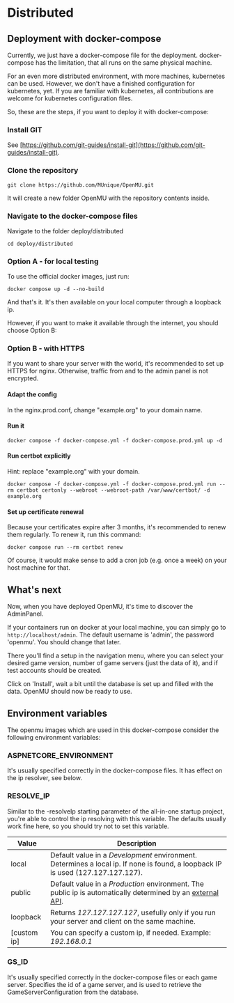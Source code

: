 # Distributed

## Deployment with docker-compose

Currently, we just have a docker-compose file for the deployment.
docker-compose has the limitation, that all runs on the same physical machine.

For an even more distributed environment, with more machines, kubernetes can be
used. However, we don't have a finished configuration for kubernetes, yet. If you
are familiar with kubernetes, all contributions are welcome for kubernetes
configuration files.

So, these are the steps, if you want to deploy it with docker-compose:

### Install GIT

See [https://github.com/git-guides/install-git](https://github.com/git-guides/install-git).

### Clone the repository

`git clone https://github.com/MUnique/OpenMU.git`

It will create a new folder OpenMU with the repository contents inside.

### Navigate to the docker-compose files

Navigate to the folder deploy/distributed

`cd deploy/distributed`

### Option A - for local testing

To use the official docker images, just run:

`docker compose up -d --no-build`

And that's it. It's then available on your local computer through a loopback ip.

However, if you want to make it available through the internet, you should choose
Option B:

### Option B - with HTTPS

If you want to share your server with the world, it's recommended to set up HTTPS
for nginx. Otherwise, traffic from and to the admin panel is not encrypted.

#### Adapt the config

In the nginx.prod.conf, change "example.org" to your domain name.

#### Run it

`docker compose -f docker-compose.yml -f docker-compose.prod.yml up -d`

#### Run certbot explicitly

Hint: replace "example.org" with your domain.

`docker compose -f docker-compose.yml -f docker-compose.prod.yml run --rm certbot certonly --webroot --webroot-path /var/www/certbot/ -d example.org`

#### Set up certificate renewal

Because your certificates expire after 3 months, it's recommended to renew them regularly.
To renew it, run this command:

`docker compose run --rm certbot renew`

Of course, it would make sense to add a cron job (e.g. once a week) on your host
machine for that.

## What's next

Now, when you have deployed OpenMU, it's time to discover the AdminPanel.

If your containers run on docker at your local machine, you can simply go to `http://localhost/admin`.
The default username is 'admin', the password 'openmu'. You should change that later.

There you'll find a setup in the navigation menu, where you can select your desired
game version, number of game servers (just the data of it), and if test accounts
should be created.

Click on 'Install', wait a bit until the database is set up and filled with the
data.
OpenMU should now be ready to use.

## Environment variables

The openmu images which are used in this docker-compose consider the following
environment variables:

### ASPNETCORE_ENVIRONMENT

It's usually specified correctly in the docker-compose files. It has effect on
the ip resolver, see below.

### RESOLVE_IP

Similar to the -resolveIp starting parameter of the all-in-one startup project,
you're able to control the ip resolving with this variable. The defaults usually
work fine here, so you should try not to set this variable.

| Value | Description         |
|-------|---------------------|
| local | Default value in a *Development* environment. Determines a local ip. If none is found, a loopback IP is used (127.127.127.127). |
| public | Default value in a *Production* environment. The public ip is automatically determined by an [external API](https://www.ipify.org/). |
| loopback | Returns *127.127.127.127*, usefully only if you run your server and client on the same machine. |
| [custom ip] | You can specify a custom ip, if needed. Example: *192.168.0.1* |

### GS_ID

It's usually specified correctly in the docker-compose files or each game server.
Specifies the id of a game server, and is used to retrieve the GameServerConfiguration
from the database.
